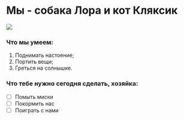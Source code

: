 # Мы - собака Лора и кот Кляксик

![](http://icecream.me/8a7b2ffe56b8332347cc900450a303e5)

### Что мы умеем:
1. Поднимать настоение;
2. Портить вещи;
3. Греться на солнышке.

### Что тебе нужно сегодня сделать, хозяйка: 
- [ ] Помыть миски
- [ ] Покормить нас
- [ ] Поиграть с нами